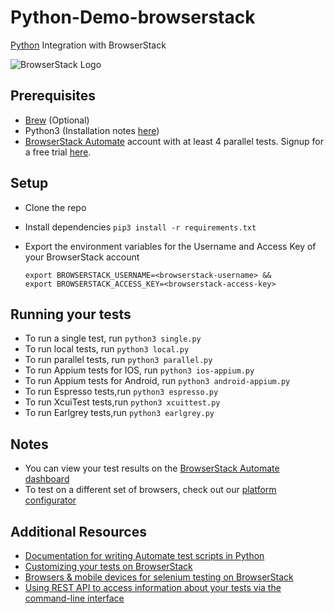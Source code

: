 # Python-Demo-browserstack

[Python](https://www.browserstack.com/automate/python) Integration with BrowserStack

![BrowserStack Logo](https://d98b8t1nnulk5.cloudfront.net/production/images/layout/logo-header.png?1469004780)

## Prerequisites

* [Brew](https://docs.brew.sh/Installation) (Optional)
* Python3 (Installation notes [here](https://gist.github.com/RathilVasani/0ab70692688b3632d447ced5c277a9be))
* [BrowserStack Automate](https://www.browserstack.com/automate) account with at least 4 parallel tests. Signup for a free trial [here](https://www.browserstack.com/users/sign_up).

## Setup

* Clone the repo
* Install dependencies `pip3 install -r requirements.txt`
* Export the environment variables for the Username and Access Key of your BrowserStack account

  ```
  export BROWSERSTACK_USERNAME=<browserstack-username> &&
  export BROWSERSTACK_ACCESS_KEY=<browserstack-access-key>
  ```
## Running your tests
* To run a single test, run `python3 single.py`
* To run local tests, run `python3 local.py`
* To run parallel tests, run `python3 parallel.py`
* To run Appium tests for IOS, run `python3 ios-appium.py`
* To run Appium tests for Android, run `python3 android-appium.py`
* To run Espresso tests,run `python3 espresso.py`
* To run XcuiTest tests,run `python3 xcuittest.py`
* To run Earlgrey tests,run `python3 earlgrey.py`

## Notes
* You can view your test results on the [BrowserStack Automate dashboard](https://www.browserstack.com/automate)
* To test on a different set of browsers, check out our [platform configurator](https://www.browserstack.com/automate/python#setting-os-and-browser)

## Additional Resources
* [Documentation for writing Automate test scripts in Python](https://www.browserstack.com/automate/python)
* [Customizing your tests on BrowserStack](https://www.browserstack.com/automate/capabilities)
* [Browsers & mobile devices for selenium testing on BrowserStack](https://www.browserstack.com/list-of-browsers-and-platforms?product=automate)
* [Using REST API to access information about your tests via the command-line interface](https://www.browserstack.com/automate/rest-api)

